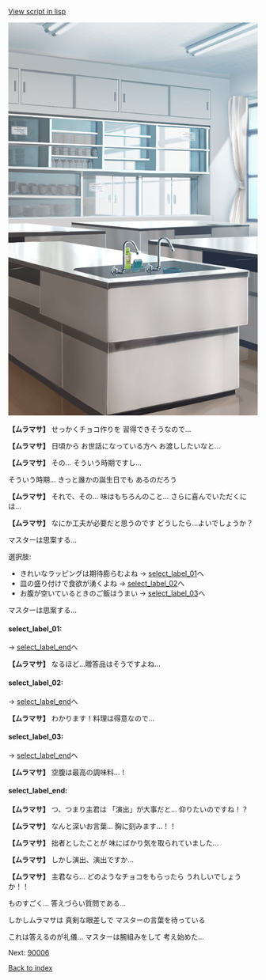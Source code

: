 [View script in lisp](../scripts/10253202.txt)

![kitchen_room_daytime.png](../images/backgrounds/kitchen_room_daytime.png)

**【ムラマサ】**
せっかくチョコ作りを
習得できそうなので…

**【ムラマサ】**
日頃から
お世話になっている方へ
お渡ししたいなと…

**【ムラマサ】**
その…
そういう時期ですし…

そういう時期…
きっと誰かの誕生日でも
あるのだろう

**【ムラマサ】**
それで、その…
味はもちろんのこと…
さらに喜んでいただくには…

**【ムラマサ】**
なにか工夫が必要だと思うのです
どうしたら…よいでしょうか？

マスターは思案する…

選択肢:
- きれいなラッピングは期待膨らむよね → [select_label_01](#select_label_01)へ
- 皿の盛り付けで食欲が湧くよね → [select_label_02](#select_label_02)へ
- お腹が空いているときのご飯はうまい → [select_label_03](#select_label_03)へ

マスターは思案する…

#### select_label_01:
 → [select_label_end](#select_label_end)へ

**【ムラマサ】**
なるほど…贈答品はそうですよね…

#### select_label_02:
 → [select_label_end](#select_label_end)へ

**【ムラマサ】**
わかります！料理は得意なので…

#### select_label_03:
 → [select_label_end](#select_label_end)へ

**【ムラマサ】**
空腹は最高の調味料…！

#### select_label_end:

**【ムラマサ】**
つ、つまり主君は
「演出」が大事だと…
仰りたいのですね！？

**【ムラマサ】**
なんと深いお言葉…
胸に刻みます…！！

**【ムラマサ】**
拙者としたことが
味にばかり気を取られていました…

**【ムラマサ】**
しかし演出、演出ですか…

**【ムラマサ】**
主君なら…
どのようなチョコをもらったら
うれしいでしょうか！！

ものすごく…
答えづらい質問である…

しかしムラマサは
真剣な眼差しで
マスターの言葉を待っている

これは答えるのが礼儀…
マスターは腕組みをして
考え始めた…


Next: [90006](90006.md)

[Back to index](index.md)
